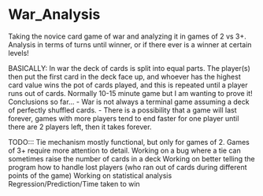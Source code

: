# War_Analysis
Taking the novice card game of war and analyzing it in games of 2 vs 3+. Analysis in terms of turns until winner, or if there ever is a winner at certain levels! 

BASICALLY:
  In war the deck of cards is split into equal parts. The player(s) then put the first card in the deck face up, and whoever has the highest card value wins the pot of cards played, and this is repeated until a player runs out of cards. Normally 10-15 minute game but I am wanting to prove it!
  Conclusions so far...
    - War is not always a terminal game assuming a deck of perfectly shuffled cards.
    - There is a possibility that a game will last forever, games with more players tend to end faster for one player until there are 2         players left, then it takes forever.
  
  
TODO:::
  Tie mechanism mostly functional, but only for games of 2. Games of 3+ require more attention to detail.
  Working on a bug where a tie can sometimes raise the number of cards in a deck
  Working on better telling the program how to handle lost players (who ran out of cards during different points of the game)
  Working on statistical analysis
    Regression/Prediction/Time taken to win
